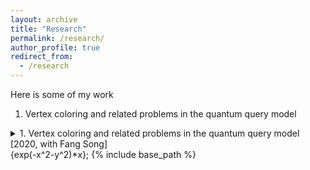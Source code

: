 ```yaml
---
layout: archive
title: "Research"
permalink: /research/
author_profile: true
redirect_from:
  - /research
---
```


Here is some of my work

1. Vertex coloring and related problems in the quantum query model
<details>
  <summary>1. Vertex coloring and related problems in the quantum query model [2020, with Fang Song]</summary>
  
  ## Heading
  1.
</details>
{exp(-x^2-y^2)*x};
{% include base_path %}

